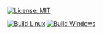 [![License: MIT](https://img.shields.io/badge/License-MIT-yellow.svg)](./LICENSE)

[![Build Linux](https://github.com/AndreyBuyanov/EigenExample/actions/workflows/build-linux.yml/badge.svg)](https://github.com/AndreyBuyanov/EigenExample/actions/workflows/build-linux.yml)
[![Build Windows](https://github.com/AndreyBuyanov/EigenExample/actions/workflows/build-windows.yml/badge.svg)](https://github.com/AndreyBuyanov/EigenExample/actions/workflows/build-windows.yml)
